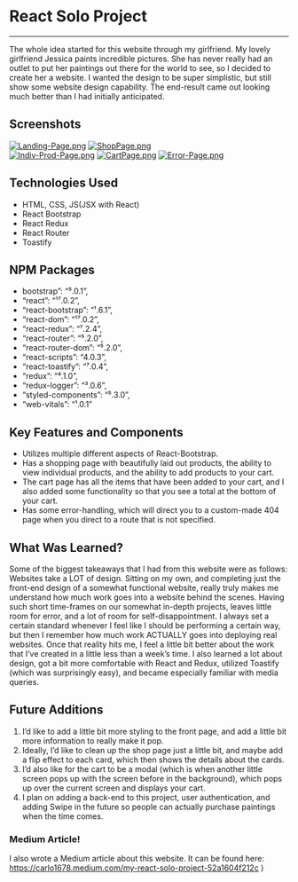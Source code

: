 # React Solo Project

---

The whole idea started for this website through my girlfriend. My lovely girlfriend Jessica paints incredible pictures. She has never really had an outlet to put her paintings out there for the world to see, so I decided to create her a website. I wanted the design to be super simplistic, but still show some website design capability. The end-result came out looking much better than I had initially anticipated.

## Screenshots

[![Landing-Page.png](https://i.postimg.cc/RZp9mnFf/Landing-Page.png)](https://postimg.cc/ZWNXFn6K)
[![ShopPage.png](https://i.postimg.cc/qvVyLz0s/ShopPage.png)](https://postimg.cc/svmMffMx)\
[![Indiv-Prod-Page.png](https://i.postimg.cc/SN0fZZfY/Indiv-Prod-Page.png)](https://postimg.cc/Z0cNnxgJ)
[![CartPage.png](https://i.postimg.cc/J4qHbK6L/CartPage.png)](https://postimg.cc/xcXdQGVx)
[![Error-Page.png](https://i.postimg.cc/1zNzYKH4/Error-Page.png)](https://postimg.cc/B84sjHRG)

## Technologies Used

- HTML, CSS, JS(JSX with React)
- React Bootstrap
- React Redux
- React Router
- Toastify

## NPM Packages

- bootstrap”: “⁵.0.1”,
- “react”: “¹⁷.0.2”,
- “react-bootstrap”: “¹.6.1”,
- “react-dom”: “¹⁷.0.2”,
- “react-redux”: “⁷.2.4”,
- “react-router”: “⁵.2.0”,
- “react-router-dom”: “⁵.2.0”,
- “react-scripts”: “4.0.3”,
- “react-toastify”: “⁷.0.4”,
- “redux”: “⁴.1.0”,
- “redux-logger”: “³.0.6”,
- “styled-components”: “⁵.3.0”,
- “web-vitals”: “¹.0.1”

## Key Features and Components

- Utilizes multiple different aspects of React-Bootstrap.
- Has a shopping page with beautifully laid out products, the ability to view individual products, and the ability to add products to your cart.
- The cart page has all the items that have been added to your cart, and I also added some functionality so that you see a total at the bottom of your cart.
- Has some error-handling, which will direct you to a custom-made 404 page when you direct to a route that is not specified.

## What Was Learned?

Some of the biggest takeaways that I had from this website were as follows: Websites take a LOT of design. Sitting on my own, and completing just the front-end design of a somewhat functional website, really truly makes me understand how much work goes into a website behind the scenes. Having such short time-frames on our somewhat in-depth projects, leaves little room for error, and a lot of room for self-disappointment. I always set a certain standard whenever I feel like I should be performing a certain way, but then I remember how much work ACTUALLY goes into deploying real websites. Once that reality hits me, I feel a little bit better about the work that I’ve created in a little less than a week’s time. I also learned a lot about design, got a bit more comfortable with React and Redux, utilized Toastify (which was surprisingly easy), and became especially familiar with media queries.

## Future Additions

1. I’d like to add a little bit more styling to the front page, and add a little bit more information to really make it pop.
2. Ideally, I’d like to clean up the shop page just a little bit, and maybe add a flip effect to each card, which then shows the details about the cards.
3. I’d also like for the cart to be a modal (which is when another little screen pops up with the screen before in the background), which pops up over the current screen and displays your cart.
4. I plan on adding a back-end to this project, user authentication, and adding Swipe in the future so people can actually purchase paintings when the time comes.

### Medium Article!

I also wrote a Medium article about this website. It can be found here: https://carlo1678.medium.com/my-react-solo-project-52a1604f212c
)
